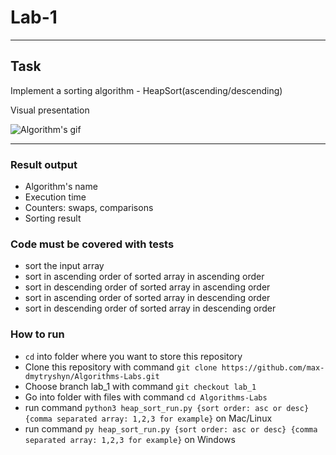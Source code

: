 # Lab-1

---

## Task
Implement a sorting algorithm - HeapSort(ascending/descending)

Visual presentation 

![Algorithm's gif](https://upload.wikimedia.org/wikipedia/commons/1/1b/Sorting_heapsort_anim.gif)

---

  ### Result output
  + Algorithm's name
  + Execution time
  + Counters: swaps, comparisons 
  + Sorting result
  ###  Code must be covered with tests
  + sort the input array
  + sort in ascending order of sorted array in ascending order
  + sort in descending order of sorted array in ascending order
  + sort in ascending order of sorted array in descending order
  + sort in descending order of sorted array in descending order
  ### How to run
  + `cd` into folder where you want to store this repository
  + Clone this repository with command `git clone https://github.com/max-dmytryshyn/Algorithms-Labs.git`
  + Choose branch lab_1 with command `git checkout lab_1`
  + Go into folder with files with command `cd Algorithms-Labs`
  + run command `python3 heap_sort_run.py {sort order: asc or desc} {comma separated array: 1,2,3 for example}` on Mac/Linux
  + run command `py heap_sort_run.py {sort order: asc or desc} {comma separated array: 1,2,3 for example}` on Windows